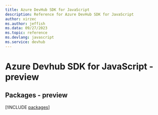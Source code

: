 ```yaml
---
title: Azure DevHub SDK for JavaScript
description: Reference for Azure DevHub SDK for JavaScript
author: xirzec
ms.author: jeffish
ms.data: 09/27/2023
ms.topic: reference
ms.devlang: javascript
ms.service: devhub
---
```

# Azure Devhub SDK for JavaScript - preview
## Packages - preview
[!INCLUDE [packages](devhub-index.md)]